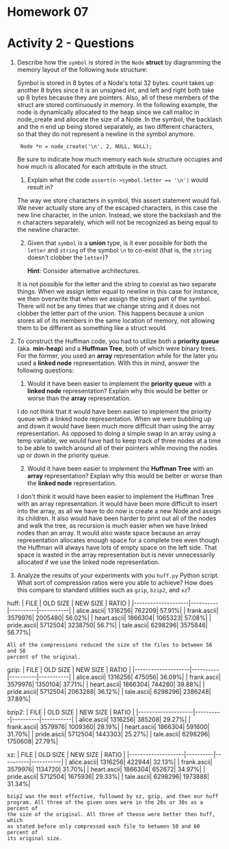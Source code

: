 Homework 07
===========

# Activity 2 - Questions

1. Describe how the `symbol` is stored in the `Node` **struct** by diagramming
   the memory layout of the following `Node` structure:

   Symbol is stored in 8 bytes of a Node's total 32 bytes. count takes up
   another 8 bytes since it is an unsigned int, and left and right both take up
   8 bytes because they are pointers. Also, all of these members of the struct
   are stored continuously in memory. In the following example, the node is
   dynamically allocated to the heap since we call malloc in node_create and
   allocate the size of a Node. In the symbol, the backlash and the n end up
   being stored separately, as two different characters, so that they do not
   represent a newline in the symbol anymore.

        Node *n = node_create('\n', 2, NULL, NULL);

    Be sure to indicate how much memory each `Node` structure occupies and how
    much is allocated for each attribute in the struct.

    1. Explain what the code `assert(n->symbol.letter == '\n')` would result in?

    The way we store characters in symbol, this assert statement would fail. We
    never actually store any of the escaped characters, in this case the new
    line character, in the union. Instead, we store the backslash and the n
    characters separately, which will not be recognized as being equal to the
    newline character.

    2. Given that `symbol` is a **union** type, is it ever possible for both the
      `letter` and `string` of the symbol `\n` to co-exist (that is, the
      `string` doesn't clobber the `letter`)?

        **Hint**: Consider alternative architectures.

    It is not possible for the letter and the string to coexist as two separate
    things. When we assign letter equal to newline in this case for instance,
    we then overwrite that when we assign the string part of the symbol. There
    will not be any times that we change string and it does not clobber the
    letter part of the union. This happens because a union stores all of its
    members in the same location of memory, not allowing them to be different as
    something like a struct would.

2. To construct the Huffman code, you had to utilize both a **priority queue**
   (aka. **min-heap**) and a **Huffman Tree**, both of which were binary trees.
   For the former, you used an **array** representation while for the later you
   used a **linked node** representation.  With this in mind, answer the
   following questions:

    1. Would it have been easier to implement the **priority queue** with a
      **linked node** representation?  Explain why this would be better or
      worse than the **array** representation.

      I do not think that it would have been easier to implement the priority
      queue with a linked node representation. When we were bubbling up and
      down it would have been much more difficult than using the array
      representation. As opposed to doing a simple swap in an array using a temp
      variable, we would have had to keep track of three nodes at a time to be
      able to switch around all of their pointers while moving the nodes up or
      down in the priority queue.

    2. Would it have been easier to implement the **Huffman Tree** with an
      **array** representation?  Explain why this would be better or worse
      than the **linked node** representation.

      I don't think it would have been easier to implement the Huffman Tree
      with an array representation. It would have been more difficult to insert
      into the array, as all we have to do now is create a new Node and assign
      its children. It also would have been harder to print out all of the nodes
      and walk the tree, as recursion is much easier when we have linked nodes
      than an array. It would also waste space because an array representation
      allocates enough space for a complete tree even though the Huffman will
      always have lots of empty space on the left side. That space is wasted in
      the array representation but is never unnecessarily allocated if we use
      the linked node representation.

3. Analyze the results of your experiments with you `huff.py` Python script.
   What sort of compression ratios were you able to achieve?  How does this
   compare to standard utilities such as `gzip`, `bzip2`, and `xz`?

huff:
    |        FILE        | OLD SIZE | NEW SIZE |   RATIO   |
    |--------------------|----------|----------|-----------|
    |         alice.ascii|   1316256|    762209|     57.91%|
    |         frank.ascii|   3579976|   2005480|     56.02%|
    |         heart.ascii|   1866304|   1065323|     57.08%|
    |         pride.ascii|   5712504|   3238750|      56.7%|
    |          tale.ascii|   6298296|   3575846|     56.77%|

    All of the compressions reduced the size of the files to between 56 and 58
    percent of the original.

gzip:
    |        FILE        | OLD SIZE | NEW SIZE |   RATIO   |
    |--------------------|----------|----------|-----------|
    |         alice.ascii|   1316256|    475056|     36.09%|
    |         frank.ascii|   3579976|   1350104|     37.71%|
    |         heart.ascii|   1866304|    744280|     39.88%|
    |         pride.ascii|   5712504|   2063288|     36.12%|
    |          tale.ascii|   6298296|   2386248|     37.89%|


bzip2:
    |        FILE        | OLD SIZE | NEW SIZE |   RATIO   |
    |--------------------|----------|----------|-----------|
    |         alice.ascii|   1316256|    385208|     29.27%|
    |         frank.ascii|   3579976|   1009360|     28.19%|
    |         heart.ascii|   1866304|    591600|     31.70%|
    |         pride.ascii|   5712504|   1443303|     25.27%|
    |          tale.ascii|   6298296|   1750608|     27.79%|


xz:
    |        FILE        | OLD SIZE | NEW SIZE |   RATIO   |
    |--------------------|----------|----------|-----------|
    |         alice.ascii|   1316256|    422944|     32.13%|
    |         frank.ascii|   3579976|   1134720|     31.70%|
    |         heart.ascii|   1866304|    652672|     34.97%|
    |         pride.ascii|   5712504|   1675936|     29.33%|
    |          tale.ascii|   6298296|   1973888|     31.34%|     

    bzip2 was the most effective, followed by xz, gzip, and then our huff
    program. All three of the given ones were in the 20s or 30s as a percent of
    the size of the original. All three of theose were better then huff, which
    as stated before only compressed each file to between 50 and 60 percent of
    its original size.
